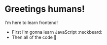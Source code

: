 # Greetings humans!

I'm here to learn frontend!

- First I'm gonna learn JavaScript :neckbeard:
- Then all of the code 👹
